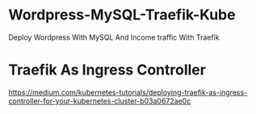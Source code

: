 # Wordpress-MySQL-Traefik-Kube
Deploy Wordpress With MySQL And Income traffic With Traefik
#

# Traefik As Ingress Controller
https://medium.com/kubernetes-tutorials/deploying-traefik-as-ingress-controller-for-your-kubernetes-cluster-b03a0672ae0c
